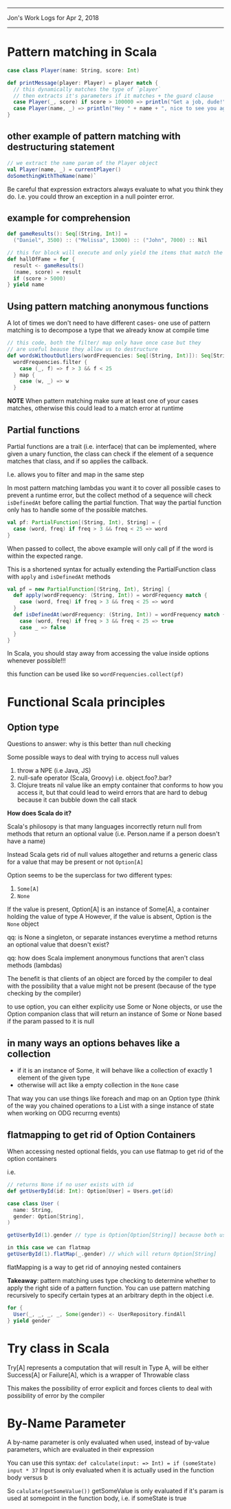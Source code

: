 *****************************************************************

Jon's Work Logs for Apr 2, 2018

*****************************************************************

# Pattern matching in Scala

```scala
case class Player(name: String, score: Int)

def printMessage(player: Player) = player match {
  // this dynamically matches the type of `player`
  // then extracts it's parameters if it matches + the guard clause
  case Player(_, score) if score > 100000 => println("Get a job, dude!")
  case Player(name, _) => println("Hey " + name + ", nice to see you again!")
}
```

## other example of pattern matching with destructuring statement

```scala
// we extract the name param of the Player object
val Player(name, _) = currentPlayer()
doSomethingWithTheName(name)`
```

Be careful that expression extractors always evaluate to what you think they do.  I.e. you could throw an exception in a null pointer error.

## example for comprehension
```scala
def gameResults(): Seq[(String, Int)] =
  ("Daniel", 3500) :: ("Melissa", 13000) :: ("John", 7000) :: Nil

// this for block will execute and only yield the items that match the last expression
def hallOfFame = for {
  result <- gameResults()
  (name, score) = result
  if (score > 5000)
} yield name
```

## Using pattern matching anonymous functions

A lot of times we don't need to have different cases- one use of pattern matching is to decompose a type that we already know at compile time

```scala
// this code, both the filter/ map only have once case but they
// are useful beause they allow us to destructure
def wordsWithoutOutliers(wordFrequencies: Seq[(String, Int)]): Seq[String] =
  wordFrequencies.filter {
    case (_, f) => f > 3 && f < 25
  } map {
    case (w, _) => w
  }
```

**NOTE** When pattern matching make sure at least one of your cases matches, otherwise this could lead to a match error at runtime

## Partial functions

Partial functions are a trait (i.e. interface) that can be implemented, where given a unary function, the class can check if the element of a sequence matches that class, and if so applies the callback.

I.e. allows you to filter and map in the same step

In most pattern matching lambdas you want it to cover all possible cases to prevent a runtime error, but the collect method of a sequence will check `isDefinedAt` before calling the partial function.  That way the partial function only has to handle some of the possible matches.

```scala
val pf: PartialFunction[(String, Int), String] = {
  case (word, freq) if freq > 3 && freq < 25 => word
}
```

When passed to collect, the above example will only call pf if the word is within the expected range.

This is a shortened syntax for actually extending the PartialFunction class with `apply` and `isDefinedAt` methods

```scala
val pf = new PartialFunction[(String, Int), String] {
  def apply(wordFrequency: (String, Int)) = wordFrequency match {
    case (word, freq) if freq > 3 && freq < 25 => word
  }
  def isDefinedAt(wordFrequency: (String, Int)) = wordFrequency match {
    case (word, freq) if freq > 3 && freq < 25 => true
    case _ => false
  }
}
```

In Scala, you should stay away from accessing the value inside options whenever possible!!!

this function can be used like so
`wordFrequencies.collect(pf)`

# Functional Scala principles

## Option type

Questions to answer: why is this better than null checking

Some possible ways to deal with trying to access null values
1. throw a NPE (i.e Java, JS)
2. null-safe operator (Scala, Groovy) i.e. object.foo?.bar?
3. Clojure treats nil value like an empty container that conforms to how you access it, but that could lead to weird errors that are hard to debug because it can bubble down the call stack

**How does Scala do it?**

Scala's philosopy is that many languages incorrectly return null from methods that return an optional value (i.e. Person.name if a person doesn't have a name)

Instead Scala gets rid of null values altogether and returns a generic class for a value that may be present or not `Option[A]`

Option seems to be the superclass for two different types:
1. `Some[A]`
2. `None`

If the value is present, Option[A] is an instance of Some[A], a container holding the value of type A
However, if the value is absent, Option is the `None` object

qq: is None a singleton, or separate instances everytime a method returns an optional value that doesn't exist?

qq: how does Scala implement anonymous functions that aren't class methods (lambdas)

The benefit is that clients of an object are forced by the compiler to deal with the possibility that a value might not be present (because of the type checking by the compiler)

to use option, you can either explicity use Some or None objects, or use the Option companion class that will return an instance of Some or None based if the param passed to it is null

## in many ways an options behaves like a collection
* if it is an instance of Some, it will behave like a collection of exactly 1 element of the given type
* otherwise will act like a empty collection in the `None` case

That way you can use things like foreach and map on an Option type (think of the way you chained operations to a List with a singe instance of state when working on ODG recurrng events)

## flatmapping to get rid of Option Containers
When accessing nested optional fields, you can use flatmap to get rid of the option containers

i.e.
```scala
// returns None if no user exists with id
def getUserById(id: Int): Option[User] = Users.get(id)

case class User (
  name: String,
  gender: Option[String],
)

getUserById(1).gender // type is Option[Option[String]] because both user and user.gender are optional

in this case we can flatmap
getUserById(1).flatMap(_.gender) // which will return Option[String]
```
flatMapping is a way to get rid of annoying nested containers

**Takeaway**: pattern matching uses type checking to determine whether to apply the right side of a pattern function.  You can use pattern matching recursively to specify certain types at an arbitrary depth in the object
i.e.
```scala
for {
  User(_, _, _, _, Some(gender)) <- UserRepository.findAll
} yield gender
```

# Try class in Scala

Try[A] represents a computation that will result in Type A, will be either Success[A] or Failure[A], which is a wrapper of Throwable class

This makes the possibility of error explicit and forces clients to deal with possibility of error by the compiler

# By-Name Parameter
A by-name parameter is only evaluated when used, instead of by-value parameters, which are evaluated in their expression

You can use this syntax:
`def calculate(input: => Int) = if (someState) input * 37`
Input is only evaluated when it is actually used in the function body versus b

So
`calulate(getSomeValue())`
getSomeValue is only evaluated if it's param is used at somepoint in the function body, i.e. if someState is true